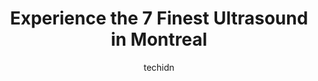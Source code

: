 ---
layout: ampstory
image: https://i0.wp.com/www.auto.or.id/wp-content/uploads/2023/06/uc-baby-3d-ultrasound-0-montreal-1686322150.jpeg?resize=640,853
author: techidn
featured: false
description: Montreal, Quebec, Canada is a haven for Ultrasound enthusiasts, boasting an impressive array of 7 top-notch establishments. Whether youre a seasoned connoisseur or simply curious to explore
title: Experience the 7 Finest Ultrasound in Montreal
cover:
   title: Experience the 7 Finest Ultrasound in Montreal
   subtitle: AUTO.OR.ID
   background: https://www.auto.or.id/wp-content/uploads/2023/06/uc-baby-3d-ultrasound-0-montreal-1686322150.jpeg

pages: 
 - layout: thirds
   top: <h1>#1 IRM Sud-Ouest - MRI and Ultrasound Clinic</h1>
   bottom: "<p>I did MRI for my daughter 2 month ago. They send the report to hospital quickly but since it was an emergency there actually the report was not seen by anyone.Since I kne</p>"
   background: https://www.auto.or.id/wp-content/uploads/2023/06/uc-baby-3d-ultrasound-1-montreal-1686322151.jpeg
   backgroundblur: true
 - layout: thirds
   top: <h1>#2 Radiologie RADIOMEDIC</h1>
   bottom: "<p>8000 Boul Langelier Floor 6, Montreal, Quebec H1P 3K2, Canada</p>"
   background: https://www.auto.or.id/wp-content/uploads/2023/06/uc-baby-3d-ultrasound-2-montreal-1686322152.png
   cta:
      link: https://www.auto.or.id/experience-the-7-finest-ultrasound-in-montreal/
      text: Experience the 7 Finest Ultrasound in Montreal
 - layout: thirds
   top: <h1>#3 Radiologie St-Martin & Bois-de-Boulogne</h1>
   bottom: "<p>1575 Bd Henri Bourassa O #150, Montréal, QC H3M 3A9, Canada</p>"
   background: https://images.unsplash.com/photo-1639928846412-63b3f15c6f21?ixlib=rb-4.0.3&ixid=MnwxMjA3fDB8MHxwaG90by1wYWdlfHx8fGVufDB8fHx8&auto=format&fit=crop&w=640&h=853&q=80
   cta:
      link: https://www.auto.or.id/experience-the-7-finest-ultrasound-in-montreal/
      text: Experience the 7 Finest Ultrasound in Montreal
 - layout: thirds
   top: <h1>#4 UC Baby 3D Ultrasound</h1>
   bottom: "<p>5025 Sherbrooke St W Suite 100, Westmount, Quebec H4A 1S9, Canada</p>"
   background: https://images.unsplash.com/photo-1503736334956-4c8f8e92946d?ixlib=rb-4.0.3&ixid=MnwxMjA3fDB8MHxwaG90by1wYWdlfHx8fGVufDB8fHx8&auto=format&fit=crop&w=640&h=853&q=80
   cta:
      link: https://www.auto.or.id/experience-the-7-finest-ultrasound-in-montreal/
      text: Experience the 7 Finest Ultrasound in Montreal
 - layout: thirds
   top: <h1>#5 Imagix-Radiologie Montreal</h1>
   bottom: "<p>5632 Boulevard Henri-Bourassa E, Montréal-Nord, Quebec H1G 2T2, Canada</p>"
   background: https://images.unsplash.com/photo-1607059188021-ca6664bc3c92?ixlib=rb-4.0.3&ixid=MnwxMjA3fDB8MHxwaG90by1wYWdlfHx8fGVufDB8fHx8&auto=format&fit=crop&w=640&h=853&q=80
   cta:
      link: https://www.auto.or.id/experience-the-7-finest-ultrasound-in-montreal/
      text: Experience the 7 Finest Ultrasound in Montreal
 - layout: thirds
   top: <h1>#6 Prenato - Clinique Prénatale Et Accompagnement</h1>
   bottom: "<p>5045 Rue Jean-Talon E # 203, Saint-Léonard, QC H1S 0B6, Canada</p>"
   background: https://images.unsplash.com/photo-1608585793629-ec02326b1e4b?ixlib=rb-4.0.3&ixid=MnwxMjA3fDB8MHxwaG90by1wYWdlfHx8fGVufDB8fHx8&auto=format&fit=crop&w=640&h=853&q=80
   cta:
      link: https://www.auto.or.id/experience-the-7-finest-ultrasound-in-montreal/
      text: Experience the 7 Finest Ultrasound in Montreal
 - layout: thirds
   top: <h1>#7 Centre de Soin du Sein de Montréal</h1>
   bottom: "<p>5300 Chem. de la Côte des Neiges 6ième étage, Montréal, QC H3T 1Y3, Canada</p>"
   background: https://images.unsplash.com/photo-1602343231320-87c11b1adcda?ixlib=rb-4.0.3&ixid=MnwxMjA3fDB8MHxwaG90by1wYWdlfHx8fGVufDB8fHx8&auto=format&fit=crop&w=640&h=853&q=80
   cta:
      link: https://www.auto.or.id/experience-the-7-finest-ultrasound-in-montreal/
      text: Experience the 7 Finest Ultrasound in Montreal
 - layout: thirds
   middle: Continue reading...
   background: https://images.unsplash.com/photo-1610566062594-fe61d8f17c71?ixlib=rb-4.0.3&ixid=MnwxMjA3fDB8MHxwaG90by1wYWdlfHx8fGVufDB8fHx8&auto=format&fit=crop&w=640&h=853&q=80
   cta:
      link: https://www.auto.or.id/experience-the-7-finest-ultrasound-in-montreal/
      text: Experience the 7 Finest Ultrasound in Montreal

---
